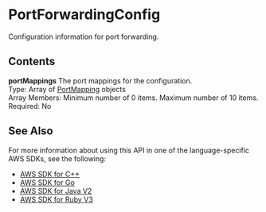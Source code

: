 # PortForwardingConfig<a name="API_PortForwardingConfig"></a>

Configuration information for port forwarding\.

## Contents<a name="API_PortForwardingConfig_Contents"></a>

 **portMappings**   <a name="robomaker-Type-PortForwardingConfig-portMappings"></a>
The port mappings for the configuration\.  
Type: Array of [PortMapping](API_PortMapping.md) objects  
Array Members: Minimum number of 0 items\. Maximum number of 10 items\.  
Required: No

## See Also<a name="API_PortForwardingConfig_SeeAlso"></a>

For more information about using this API in one of the language\-specific AWS SDKs, see the following:
+  [AWS SDK for C\+\+](https://docs.aws.amazon.com/goto/SdkForCpp/robomaker-2018-06-29/PortForwardingConfig) 
+  [AWS SDK for Go](https://docs.aws.amazon.com/goto/SdkForGoV1/robomaker-2018-06-29/PortForwardingConfig) 
+  [AWS SDK for Java V2](https://docs.aws.amazon.com/goto/SdkForJavaV2/robomaker-2018-06-29/PortForwardingConfig) 
+  [AWS SDK for Ruby V3](https://docs.aws.amazon.com/goto/SdkForRubyV3/robomaker-2018-06-29/PortForwardingConfig) 
